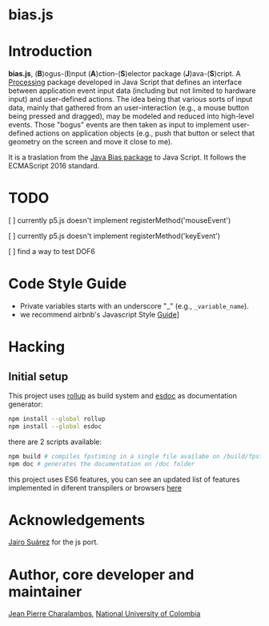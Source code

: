 bias.js
====

# Introduction

**bias.js**, (**B**)ogus-(**I**)nput (**A**)ction-(**S**)elector package (**J**)ava-(**S**)cript. A [Processing](http://processing.org) package developed in Java Script that defines an interface between application event input data (including but not limited to hardware input) and user-defined actions. The idea being that various sorts of input data, mainly that gathered from an user-interaction (e.g., a mouse button being pressed and dragged), may be modeled and reduced into high-level events. Those "bogus" events are then taken
as input to implement user-defined actions on application objects (e.g., push that button or select that geometry on the
screen and move it close to me).

It is a traslation from the [Java Bias package](https://github.com/nakednous/bias) to Java Script. It follows the ECMAScript 2016 standard. 

# TODO

[ ] currently p5.js doesn't implement registerMethod('mouseEvent')

[ ] currently p5.js doesn't implement registerMethod('keyEvent')

[ ] find a way to test DOF6


# Code Style Guide

- Private variables starts with an underscore "_" (e.g., `_variable_name`).
- we recommend airbnb's Javascript Style [Guide](https://github.com/airbnb/javascrip)]

# Hacking

## Initial setup

This project uses [rollup](https://rollupjs.org/) as build system and
[esdoc](https://esdoc.org/) as documentation generator:

```sh
npm install --global rollup
npm install --global esdoc
```

there are 2 scripts available:

```sh
npm build # compiles fpstiming in a single file availabe on /build/fpstiming/.js
npm doc # generates the documentation on /doc folder
```

this project uses ES6 features, you can see an updated list of features
implemented in diferent transpilers or browsers [here](https://kangax.github.io/compat-table/es6/)

# Acknowledgements

[Jairo Suárez](https://github.com/xyos) for the js port.

# Author, core developer and maintainer

[Jean Pierre Charalambos](http://disi.unal.edu.co/profesores/pierre/), [National University of Colombia](http://www.unal.edu.co)
